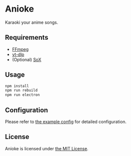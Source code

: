 # Anioke

Karaoki your anime songs.

## Requirements

- [FFmpeg](https://ffmpeg.org/)
- [yt-dlp](https://github.com/yt-dlp/yt-dlp)
- (Optional) [SoX](http://sox.sourceforge.net/)

## Usage

```sh
npm install
npm run rebuild
npm run electron
```

## Configuration

Please refer to [the example config](/config/example.jsonc) for detailed configuration.

## License

Anioke is licensed under [the MIT License](/LICENSE).
